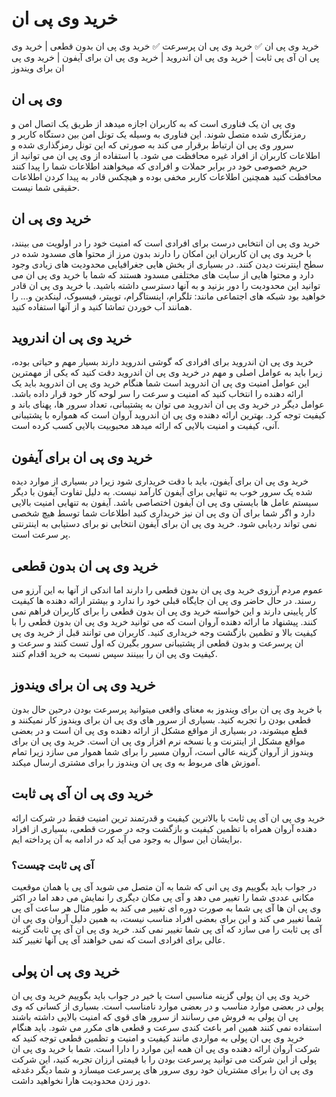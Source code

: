 # خرید وی پی ان
خرید وی پی ان ✅ خرید وی پی ان پرسرعت ✅ خرید وی پی ان بدون قطعی | خرید وی پی ان آی پی ثابت | خرید وی پی ان اندروید | خرید وی پی ان برای آیفون | خرید وی پی ان برای ویندوز
## وی پی ان
وی پی ان یک فناوری است که به کاربران اجازه میدهد از طریق یک اتصال امن و رمزنگاری شده متصل شوند. این فناوری به وسیله یک تونل امن بین دستگاه کاربر و سرور وی پی ان ارتباط برقرار می کند به صورتی که این تونل رمزگذاری شده و اطلاعات کاربران از افراد غیره محافظت می شود. با استفاده از وی پی ان می توانید از حریم خصوصی خود در برابر حملات و افرادی که میخواهند اطلاعات شما را پیدا کنند محافظت کنید همچنین اطلاعات کاربر مخفی بوده و هیچکس قادر به پیدا کردن اطلاعات حقیقی شما نیست.
## خرید وی پی ان
خرید وی پی ان انتخابی درست برای افرادی است که امنیت خود را در اولویت می بینند، با خرید وی پی ان کاربران این امکان را دارند بدون مرز از محتوا های مسدود شده در سطح اینترنت دیدن کنند. در بسیاری از بخش هایی جغرافیایی محدودیت های زیادی وجود دارد و محتوا هایی از سایت های مختلفی مسدود هستند که شما با خرید وی پی ان می توانید این محدودیت را دور بزنید و به آنها دسترسی داشته باشید. با خرید وی پی ان قادر خواهید بود شبکه های اجتماعی مانند: تلگرام، اینستاگرام، توییتر، فیسبوک، لینکدین و... را همانند آب خوردن تماشا کنید و از آنها استفاده کنید.
## خرید وی پی ان اندروید
خرید وی پی ان اندروید برای افرادی که گوشی اندروید دارند بسیار مهم و حیاتی بوده، زیرا باید به عوامل اصلی و مهم در خرید وی پی ان اندروید دقت کنید که یکی از مهمترین این عوامل امنیت وی پی ان اندروید است شما هنگام خرید وی پی ان اندروید باید یک ارائه دهنده را انتخاب کنید که امنیت و سرعت را سر لوحه کار خود قرار داده باشد. عوامل دیگر در خرید وی پی ان اندروید می توان به پشتیبانی، تعداد سرور ها، پهنای باند و کیفیت توجه کرد. بهترین ارائه دهنده وی پی ان اندروید آروان است که همواره با پشتیبانی آنی، کیفیت و امنیت بالایی که ارائه میدهد محبوبیت بالایی کسب کرده است.
## خرید وی پی ان برای آیفون
خرید وی پی ان برای آیفون، باید با دقت خریداری شود زیرا در بسیاری از موارد دیده شده یک سرور خوب به تنهایی برای آیفون کارآمد نیست. به دلیل تفاوت آیفون با دیگر سیستم عامل ها بایستی وی پی ان آیفون اختصاصی باشد. آیفون به تنهایی امنیت بالایی دارد و اگر شما برای آن وی پی ان نیز خریداری کنید اطلاعات شما توسط هیچ شخصی نمی تواند ردیابی شود. خرید وی پی ان برای آیفون انتخابی نو برای دستیابی به اینترنتی پر سرعت است.
## خرید وی پی ان بدون قطعی 
عموم مردم آرزوی خرید وی پی ان بدون قطعی را دارند اما اندکی از آنها به این آرزو می رسند. در حال حاضر وی پی ان جایگاه قبلی خود را ندارد و بیشتر ارائه دهنده ها کیفیت کار پایینی دارند و این خواسته خرید وی پی ان بدون قطعی را برای کاربران فراهم نمی کنند. پیشنهاد ما ارائه دهنده آروان است که می توانید خرید وی پی ان بدون قطعی را با کیفیت بالا و تظمین بازگشت وجه خریداری کنید. کاربران می توانند قبل از خرید وی پی ان پرسرعت و بدون قطعی از پشتیبانی سرور بگیرن که اول تست کنند و سرعت و کیفیت وی پی ان را ببینند سپس نسبت به خرید اقدام کنند.
## خرید وی پی ان برای ویندوز
با خرید وی پی ان برای ویندوز به معنای واقعی میتوانید پرسرعت بودن درحین حال بدون قطعی بودن را تجربه کنید. بسیاری از سرور های وی پی ان برای ویندوز کار نمیکنند و قطع میشوند، در بسیاری از مواقع مشکل از ارائه دهنده وی پی ان است و در بعضی مواقع مشکل از اینترنت و یا نسخه نرم افزار وی پی ان است. خرید وی پی ان برای ویندوز از آروان گزینه عالی است، آروان مسیر را برای شما هموار می سازد زیرا تمام آموزش های مربوط به وی پی ان ویندوز را برای مشتری ارسال میکند.
## خرید وی پی ان آی پی ثابت
خرید وی پی ان آی پی ثابت با بالاترین کیفیت و قدرتمند ترین امنیت فقط در شرکت ارائه دهنده آروان همراه با تظمین کیفیت و بازگشت وجه در صورت قطعی، بسیاری از افراد برایشان این سوال به وجود می آید که در ادامه به آن پرداخته ایم.
### آی پی ثابت چیست؟
در جواب باید بگوییم وی پی انی که شما به آن متصل می شوید آی پی یا همان موقعیت مکانی عددی شما را تغییر می دهد و آی پی مکان دیگری را نمایش می دهد اما در اکثر وی پی ان ها آی پی شما به صورت دوره ای تغییر می کند به طور مثال هر ساعت آی پی شما تغییر می کند و این برای بعضی افراد مناسب نیست، به همین دلیل آروان وی پی ان آی پی ثابت را می سازد که آی پی شما تغییر نمی کند. خرید وی پی ان آی پی ثابت گزینه عالی برای افرادی است که نمی خواهند آی پی آنها تغییر کند.
## خرید وی پی ان پولی
خرید وی پی ان پولی گزینه مناسبی است یا خیر در جواب باید بگوییم خرید وی پی ان پولی در بعضی موارد مناسب و در بعضی موارد نامناسب است. بسیاری از کسانی که وی پی ان پولی به فروش می رسانند از سرور های قوی که امنیت بالایی داشته باشند استفاده نمی کنند همین امر باعث کندی سرعت و قطعی های مکرر می شود. باید هنگام خرید وی پی ان پولی به مواردی مانند کیفیت و امنیت و تظمین قطعی توجه کنید که شرکت آروان ارائه دهنده وی پی ان همه این موارد را دارا است. شما با خرید وی پی ان پولی از این شرکت می توانید پرسرعت بودن را با قیمتی ارزان تجربه کنید، این شرکت وی پی ان را برای مشتریان خود روی سرور های پرسرعت میسازد و شما دیگر دغدغه دور زدن محدودیت هارا نخواهید داشت.
